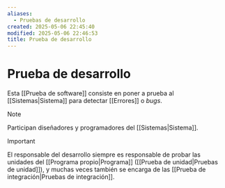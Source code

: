 ```yaml
---
aliases:
  - Pruebas de desarrollo
created: 2025-05-06 22:45:40
modified: 2025-05-06 22:46:53
title: Prueba de desarrollo
---
```


# Prueba de desarrollo

Esta [[Prueba de software]] consiste en poner a prueba al [[Sistemas|Sistema]] para detectar [[Errores]] o *bugs*.

> [!note]
> Participan diseñadores y programadores del [[Sistemas|Sistema]].

> [!important]
> El responsable del desarrollo siempre es responsable de probar las unidades del [[Programa propio|Programa]] ([[Prueba de unidad|Pruebas de unidad]]), y muchas veces también se encarga de las [[Prueba de integración|Pruebas de integración]].